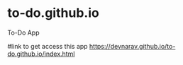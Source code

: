 # to-do.github.io
To-Do App

#link to get access this app
https://devnarav.github.io/to-do.github.io/index.html
